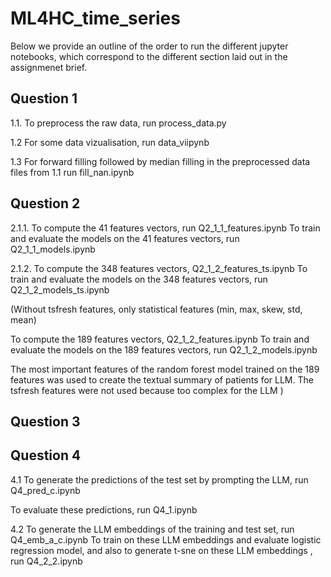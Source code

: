 # ML4HC_time_series

Below we provide an outline of the order to run the different jupyter notebooks, which correspond to the different section laid out in the assignmenet brief.

## Question 1

1.1. 
To preprocess the raw data, run process_data.py

1.2 For some data vizualisation, run data_viipynb

1.3 For forward filling followed by median filling in the preprocessed data files from 1.1 run fill_nan.ipynb

## Question 2

2.1.1. 
To compute the 41 features vectors, run Q2_1_1_features.ipynb
To train and evaluate the models on the 41 features vectors, run Q2_1_1_models.ipynb

2.1.2.
To compute the 348 features vectors, Q2_1_2_features_ts.ipynb
To train and evaluate the models on the 348 features vectors, run Q2_1_2_models_ts.ipynb

(Without tsfresh features, only statistical features (min, max, skew, std, mean)
    
To compute the 189 features vectors, Q2_1_2_features.ipynb
To train and evaluate the models on the 189 features vectors, run Q2_1_2_models.ipynb

The most important features of the random forest model trained on the 189 features was used to create the textual summary of patients for LLM.
The tsfresh features were not used because too complex for the LLM
)

## Question 3

## Question 4

4.1
To generate the predictions of the test set by prompting the LLM, run Q4_pred_c.ipynb

To evaluate these predictions, run Q4_1.ipynb

4.2
To generate the LLM embeddings of the training and test set, run Q4_emb_a_c.ipynb
To train on these LLM embeddings and evaluate logistic regression model, and also to generate t-sne on these LLM embeddings , run Q4_2_2.ipynb

